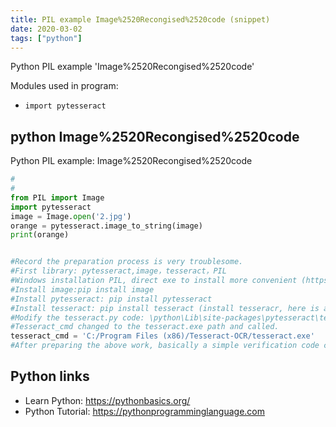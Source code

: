 ```yaml
---
title: PIL example Image%2520Recongised%2520code (snippet)
date: 2020-03-02
tags: ["python"]
---
```

Python PIL example 'Image%2520Recongised%2520code'


Modules used in program: 
* `import pytesseract`

## python Image%2520Recongised%2520code

Python PIL example: Image%2520Recongised%2520code

```python
#
#
from PIL import Image
import pytesseract
image = Image.open('2.jpg')
orange = pytesseract.image_to_string(image)
print(orange)


#Record the preparation process is very troublesome.
#First library: pytesseract,image，tesseract，PIL
#Windows installation PIL, direct exe to install more convenient (https://files.cnblogs.com/files/Oran9e/PILwin64.zip) (https://files.cnblogs.com/files/Oran9e/PILwin32.zip)
#Install image:pip install image
#Install pytesseract: pip install pytesseract
#Install tesseract: pip install tesseract (install tesseracr, here is a pit, you need to install to the C drive C: \ Program Files (x86) \ Tesseract-OCR, which is the default path, otherwise you can not call tesseract.exe when running python code)
#Modify the tesseract.py code: \python\Lib\site-packages\pytesseract\tesseract.py
#Tesseract_cmd changed to the tesseract.exe path and called.
tesseract_cmd = 'C:/Program Files (x86)/Tesseract-OCR/tesseract.exe'
#After preparing the above work, basically a simple verification code can be identified.

```

## Python links

- Learn Python: https://pythonbasics.org/
- Python Tutorial: https://pythonprogramminglanguage.com
